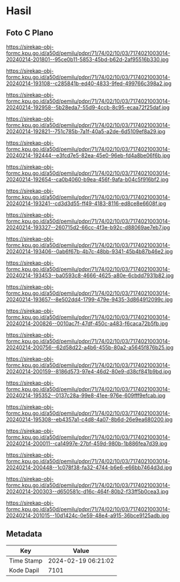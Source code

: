# Hasil

## Foto C Plano

https://sirekap-obj-formc.kpu.go.id/a50d/pemilu/pdpr/71/74/02/10/03/7174021003014-20240214-201801--95ce0b11-5853-45bd-b62d-2af95516b330.jpg

https://sirekap-obj-formc.kpu.go.id/a50d/pemilu/pdpr/71/74/02/10/03/7174021003014-20240214-193108--c285841b-ed40-4833-9fed-499766c398a2.jpg

https://sirekap-obj-formc.kpu.go.id/a50d/pemilu/pdpr/71/74/02/10/03/7174021003014-20240214-192958--5b28eda7-55d9-4ccb-8c95-ecaa72f25daf.jpg

https://sirekap-obj-formc.kpu.go.id/a50d/pemilu/pdpr/71/74/02/10/03/7174021003014-20240214-192821--751c785b-7a1f-40a5-a2de-6d5109ef8a29.jpg

https://sirekap-obj-formc.kpu.go.id/a50d/pemilu/pdpr/71/74/02/10/03/7174021003014-20240214-192444--e3fcd7e5-82ea-45e0-96eb-fd4a8be06f6b.jpg

https://sirekap-obj-formc.kpu.go.id/a50d/pemilu/pdpr/71/74/02/10/03/7174021003014-20240214-192654--ca0b4060-b9ea-456f-9afa-b04c5f916bf2.jpg

https://sirekap-obj-formc.kpu.go.id/a50d/pemilu/pdpr/71/74/02/10/03/7174021003014-20240214-193241--cd3d3d55-ff49-4183-8116-ed8ce8e6608f.jpg

https://sirekap-obj-formc.kpu.go.id/a50d/pemilu/pdpr/71/74/02/10/03/7174021003014-20240214-193327--260715d2-66cc-4f3e-b92c-d88069ae7eb7.jpg

https://sirekap-obj-formc.kpu.go.id/a50d/pemilu/pdpr/71/74/02/10/03/7174021003014-20240214-193406--0ab6f67b-4b7c-48bb-9341-45b4b87b46e2.jpg

https://sirekap-obj-formc.kpu.go.id/a50d/pemilu/pdpr/71/74/02/10/03/7174021003014-20240214-193453--ba0593c8-4666-4625-a80e-6cbdd7931b82.jpg

https://sirekap-obj-formc.kpu.go.id/a50d/pemilu/pdpr/71/74/02/10/03/7174021003014-20240214-193657--8e502dd4-1799-479e-9435-3d864912099c.jpg

https://sirekap-obj-formc.kpu.go.id/a50d/pemilu/pdpr/71/74/02/10/03/7174021003014-20240214-200826--0010ac7f-47df-450c-a483-f6caca72b5fb.jpg

https://sirekap-obj-formc.kpu.go.id/a50d/pemilu/pdpr/71/74/02/10/03/7174021003014-20240214-200756--62d58d22-a4b6-455b-80a2-a5645f876b25.jpg

https://sirekap-obj-formc.kpu.go.id/a50d/pemilu/pdpr/71/74/02/10/03/7174021003014-20240214-200159--8186d573-97e4-46d2-80e9-d38cf841b9bd.jpg

https://sirekap-obj-formc.kpu.go.id/a50d/pemilu/pdpr/71/74/02/10/03/7174021003014-20240214-195352--0137c28a-99e8-41ee-976e-609fff9efcab.jpg

https://sirekap-obj-formc.kpu.go.id/a50d/pemilu/pdpr/71/74/02/10/03/7174021003014-20240214-195308--eb4357a1-c4d8-4a07-8b6d-26e9ea680200.jpg

https://sirekap-obj-formc.kpu.go.id/a50d/pemilu/pdpr/71/74/02/10/03/7174021003014-20240214-200011--ca14997e-27bf-459d-980b-1b886fea7d39.jpg

https://sirekap-obj-formc.kpu.go.id/a50d/pemilu/pdpr/71/74/02/10/03/7174021003014-20240214-200448--1c078f38-fa32-4744-b6e6-e66bb7464d3d.jpg

https://sirekap-obj-formc.kpu.go.id/a50d/pemilu/pdpr/71/74/02/10/03/7174021003014-20240214-200303--d650581c-d16c-464f-80b2-f33ff5b0cea3.jpg

https://sirekap-obj-formc.kpu.go.id/a50d/pemilu/pdpr/71/74/02/10/03/7174021003014-20240214-201015--10d1424c-0e59-48e4-a915-36bce9125adb.jpg


## Metadata

| Key        | Value               |
| ---------- | ------------------- |
| Time Stamp | 2024-02-19 06:21:02 |
| Kode Dapil | 7101                |



